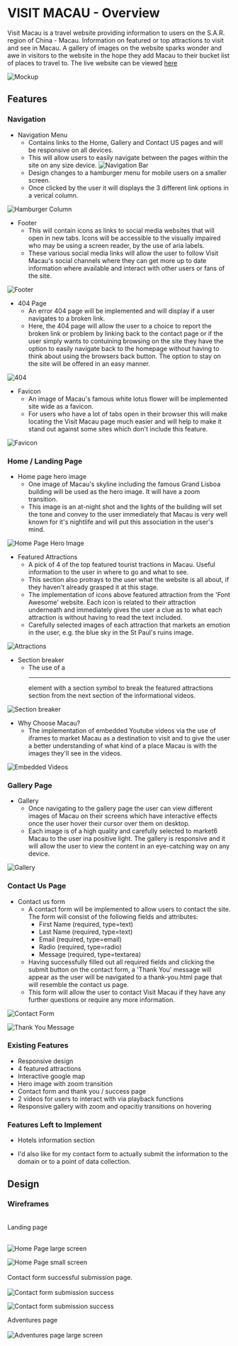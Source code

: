 # VISIT MACAU - Overview

Visit Macau is a travel website providing information to users on the S.A.R. region of China - Macau. Information on featured or top attractions to visit and see in Macau. A gallery of images on the website sparks wonder and awe in visitors to the website in the hope they add Macau to their bucket list of places to travel to. The live website can be viewed [here](https://chancandan.github.io/portfolio-project-1/index.html)

![Mockup](docs/readme_images/visit_macau_mockup.JPG)


## Features 

### Navigation
* Navigation Menu
    * Contains links to the Home, Gallery and Contact US pages and will be responsive on all devices.
    * This will allow users to easily navigate between the pages within the site on any size device. 
![Navigation Bar](docs/readme_images/naivgation_bar.JPG)
    * Design changes to a hamburger menu for mobile users on a smaller screen. 
    * Once clicked by the user it will displays the 3 different link options in a verical column.

![Hamburger Column](docs/readme_images/hamburger_column.JPG) 

* Footer
    * This will contain icons as links to social media websites that will open in new tabs. Icons will be accessible to the visually impaired who may be using a screen reader, by the use of aria labels.
    * These various social media links will allow the user to follow Visit Macau's social channels where they can get more up to date information where available and interact with other users or fans of the site.

![Footer](docs/readme_images/footer.JPG)
* 404 Page
    * An error 404 page will be implemented and will display if a user navigates to a broken link.
    * Here, the 404 page will allow the user to a choice to report the broken link or problem by linking back to the contact page or if the user simply wants to contuining browsing on the site they have the option to easily navigate back to the homepage without having to think about using the browsers back button. The option to stay on the site will be offered in an easy manner.

![404](docs/readme_images/404_image.JPG)
* Favicon
    * An image of Macau's famous white lotus flower will be implemented site wide as a favicon.
    * For users who have a lot of tabs open in their browser this will make locating the Visit Macau page much easier and will help to make it stand out against some sites which don't include this feature.

![Favicon](docs/readme_images/visit_macau_favicon.JPG)


### Home / Landing Page
* Home page hero image
    * One image of Macau's skyline including the famous Grand Lisboa building will be used as the hero image. It will have a zoom transition.  
    * This image is an at-night shot and the lights of the building will set the tone and convey to the user immediately that Macau is very well known for it's nightlife and will put this association in the user's mind.

![Home Page Hero Image](docs/readme_images/website_homepage_hero.JPG)

* Featured Attractions
    * A pick of 4 of the top featured tourist tractions in Macau. Useful information to the user in where to go and what to see.
    * This section also protrays to the user what the website is all about, if they haven't already grasped it at this stage.
    * The implementation of icons above featured attraction from the 'Font Awesome' website. Each icon is related to their attraction underneath and immediately gives the user a clue as to what each attraction is without having to read the text included.
    * Carefully selected images of each attraction that markets an emotion in the user, e.g. the blue sky in the St Paul's ruins image.

![Attractions](docs/readme_images/featured_attractions.JPG)

* Section breaker
    * The use of a <hr> element with a section symbol to break the featured attractions section from the next section of the informational videos.

![Section breaker](docs/readme_images/hr_section_break.JPG)

* Why Choose Macau?
    * The implementation of embedded Youtube videos via the use of iframes to market Macau as a destination to visit and to give the user a better understanding of what kind of a place Macau is with the images they'll see in the videos.

![Embedded Videos](docs/readme_images/why_choose_macau.JPG)

### Gallery Page
* Gallery
    * Once navigating to the gallery page the user can view different images of Macau on their screens which have interactive effects once the user hover their cursor over them on desktop.
    * Each image is of a high quality and carefully selected to market6 Macau to the user ina  positive light. The gallery is responsive and it will allow the user to view the content in an eye-catching way on any device. 

![Gallery](docs/readme_images/gallery.JPG)

### Contact Us Page
* Contact us form
    * A contact  form will be implemented to allow users to contact the site. The form will consist of the following fields and attributes: 
        * First Name (required, type=text)
        * Last Name (required, type=text)
        * Email (required, type=email)
        * Radio (required, type=radio)
        * Message (required, type=textarea)
    * Having successfully filled out all required fields and clicking the submit button on the contact form, a 'Thank You' message will appear as the user will be navigated to a thank-you.html page that will resemble the contact us page.
    * This form will allow the user to contact Visit Macau if they have any further questions or require any more information. 

![Contact Form](docs/readme_images/contact_us_form.JPG)

![Thank You Message](docs/readme_images/thank_you.JPG)

### Existing Features

* Responsive design
* 4 featured attractions
* Interactive google map
* Hero image with zoom transition
* Contact form and thank you / success page
* 2 videos for users to interact with via playback functions
* Responsive gallery with zoom and opacitiy transitions on hovering



### Features Left to Implement

* Hotels information section

* I'd also like for my contact form to actually submit the information to the domain or to a point of data collection. 



## Design

### Wireframes
<br>
Landing page
<br><br>

![Home Page large screen](docs/readme_images/first_homepage_wireframe.JPG)

![Home Page small screen](docs/readme_images/home_mobile_wireframe.JPG)
<br><br>
Contact form successful submission page.
<br><br>
![Contact form submission success](docs/readme_images/contact_wireframe.JPG)

![Contact form submission success](docs/readme_images/contact_mobile_wireframe.JPG)


Adventures page
<br><br>
![Adventures page large screen](docs/readme_images/adventures_wireframe.JPG)
